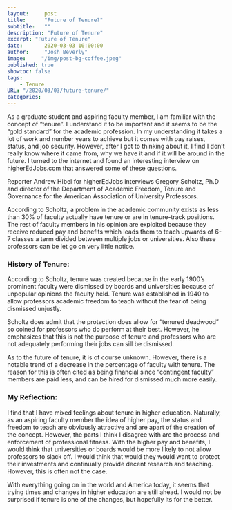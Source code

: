 ```yaml
---
layout:     post
title:      "Future of Tenure?"
subtitle:   ""
description: "Future of Tenure"
excerpt: "Future of Tenure"
date:       2020-03-03 10:00:00
author:     "Josh Beverly"
image:     "/img/post-bg-coffee.jpeg"
published: true
showtoc: false 
tags:
    - Tenure
URL: "/2020/03/03/future-tenure/"
categories: 
---
```


As a graduate student and aspiring faculty member, I am familiar with the concept of “tenure”. I understand it to be important and it seems to be the “gold standard” for the academic profession. In my understanding it takes a lot of work and number years to achieve but it comes with pay raises, status, and job security. However, after I got to thinking about it, I find I don’t really know where it came from, why we have it and if it will be around in the future. I turned to the internet and found an interesting interview on higherEdJobs.com that answered some of these questions.

Reporter Andrew Hibel for higherEdJobs interviews Gregory Scholtz, Ph.D and director of the Department of Academic Freedom, Tenure and Governance for the American Association of University Professors.

According to Scholtz, a problem in the academic community exists as less than 30% of faculty actually have tenure or are in tenure-track positions. The rest of faculty members in his opinion are exploited because they receive reduced pay and benefits which leads them to teach upwards of 6-7 classes a term divided between multiple jobs or universities. Also these professors can be let go on very little notice.

### History of Tenure: 
According to Scholtz, tenure was created because in the early 1900’s prominent faculty were dismissed by boards and universities because of unpopular opinions the faculty held. Tenure was established in 1940 to allow professors academic freedom to teach without the fear of being dismissed unjustly.

Scholtz does admit that the protection does allow for “tenured deadwood” so coined for professors who do perform at their best. However, he emphasizes that this is not the purpose of tenure and professors who are not adequately performing their jobs can sill be dismissed.

As to the future of tenure, it is of course unknown. However, there is a notable trend of a decrease in the percentage of faculty with tenure. The reason for this is often cited as being financial since “contingent faculty” members are paid less, and can be hired for dismissed much more easily.

### My Reflection:
I find that I have mixed feelings about tenure in higher education. Naturally, as an aspiring faculty member the idea of higher pay, the status and freedom to teach are obviously attractive and are apart of the creation of the concept. However, the parts I think I disagree with are the process and enforcement of professional fitness. With the higher pay and benefits, I would think that universities or boards would be more likely to not allow professors to slack off. I would think that would they would want to protect their investments and continually provide decent research and teaching. However, this is often not the case.

With everything going on in the world and America today, it seems that trying times and changes in higher education are still ahead. I would not be surprised if tenure is one of the changes, but hopefully its for the better.